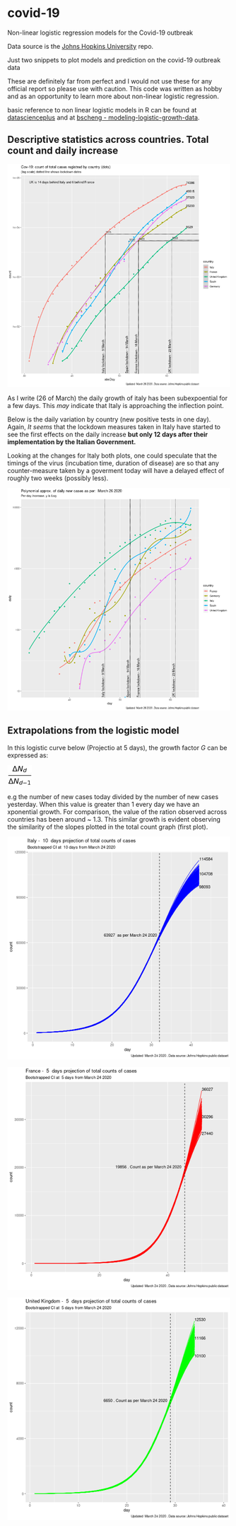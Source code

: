 # covid-19
Non-linear logistic regression models for the Covid-19 outbreak

Data source is the [Johns Hopkins University](https://github.com/CSSEGISandData/COVID-19) repo.

Just two snippets to plot models and prediction on the covid-19 outbreak data

These are definitely far from perfect and I would not use these for any official report so please use with caution. This code was written as hobby and as an opportunity to learn more about non-linear logistic regression.

basic reference to non linear logistic models in R can be found at [datascienceplus](https://datascienceplus.com/first-steps-with-non-linear-regression-in-r/) and at [bscheng - modeling-logistic-growth-data](https://bscheng.com/2014/05/07/modeling-logistic-growth-data-in-r/).

## Descriptive statistics across countries. Total count and daily increase


![alt text](https://github.com/artoo-git/covid-19/blob/master/images/Rplot06.png)

As I write (26 of March) the daily growth of italy has been subexpoential for a few days. This *may* indicate that Italy is approaching the inflection point. 

Below is the daily variation by country (new positive tests in one day). Again, *It seems* that the lockdown measures taken in Italy have started to see the first effects on the daily increase **but only 12 days after their implementation by the Italian Government.**

Looking at the changes for Italy both plots, one could speculate that the timings of the virus (incubation time, duration of disease) are so that any counter-measure taken by a goverment today will have a delayed effect of roughly two weeks (possibly less).

![alt text](https://github.com/artoo-git/covid-19/blob/master/images/daycount.png)


## Extrapolations from the logistic model

In this logistic curve below (Projectio at 5 days), the growth factor *G* can be expressed as: 

![alt text](https://github.com/artoo-git/covid-19/blob/master/images/render.png)

e.g the number of new cases today divided by the number of new cases yesterday. When this value is greater than 1 every day we have an xponential growth.  For comparison, the value of the ration observed across countries has been around ~ 1.3. This similar growth is evident observing the similarity of the slopes plotted in the total count graph (first plot).

![alt text](https://github.com/artoo-git/covid-19/blob/master/images/ITmodel.png)

![alt text](https://github.com/artoo-git/covid-19/blob/master/images/FRmodel.png)

![alt text](https://github.com/artoo-git/covid-19/blob/master/images/UKmodel.png)


